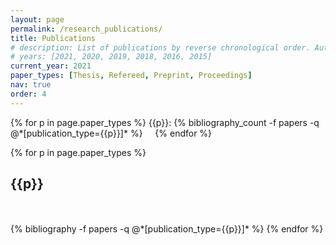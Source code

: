 ```yaml
---
layout: page
permalink: /research_publications/
title: Publications
# description: List of publications by reverse chronological order. Authors are typically listed in the alphabetical order of the last names.
# years: [2021, 2020, 2019, 2018, 2016, 2015]
current_year: 2021
paper_types: [Thesis, Refereed, Preprint, Proceedings]
nav: true
order: 4
---
```



<div class="select_publications">
  <p>
  {% for p in page.paper_types %}
     {{p}}: {% bibliography_count -f papers -q @*[publication_type={{p}}]* %} &nbsp;&nbsp;&nbsp;
  {% endfor %}
  </p>
</div>

<div class="publications">
  {% for p in page.paper_types %}
    <h2 class="year">{{p}}</h2>
      <br> 
      <br> 
    {% bibliography -f papers -q @*[publication_type={{p}}]* %}
  {% endfor %}
</div>

